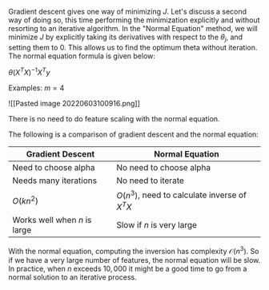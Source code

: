 Gradient descent gives one way of minimizing $J$. Let's discuss a second way of doing so, this time performing the minimization explicitly and without resorting to an iterative algorithm. In the "Normal Equation" method, we will minimize $J$ by explicitly taking its derivatives with respect to the $\theta_j$, and setting them to $0$. This allows us to find the optimum theta without iteration. The normal equation formula is given below:

$\theta(X^TX)^{-1}X^Ty$

Examples: $m=4$

![[Pasted image 20220603100916.png]]

There is no need to do feature scaling with the normal equation.

The following is a comparison of gradient descent and the normal equation:

| Gradient Descent             | Normal Equation                               |
| ---------------------------- | --------------------------------------------- |
| Need to choose alpha         | No need to choose alpha                       |
| Needs many iterations        | No need to iterate                            |
| $O(kn^2)$                        | $O(n^3)$, need to calculate inverse of $X^TX$ |
| Works well when $n$ is large   | Slow if $n$ is very large                     |

With the normal equation, computing the inversion has complexity $\mathcal{O}(n^3)$. So if we have a very large number of features, the normal equation will be slow. In practice, when $n$ exceeds $10,000$ it might be a good time to go from a normal solution to an iterative process.